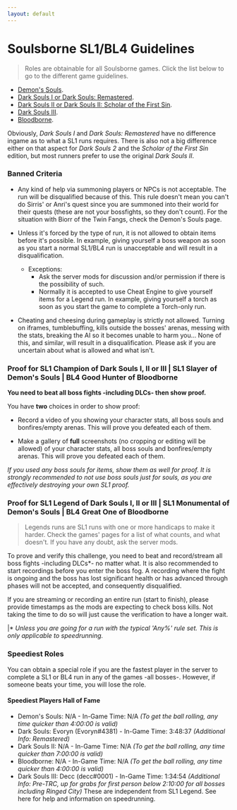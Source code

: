 ```yaml
---
layout: default
---
```


# Soulsborne SL1/BL4 Guidelines
>Roles are obtainable for all Soulsborne games. Click the list below to go to the different game guidelines.

 * [Demon's Souls](./demonssouls.html).
 * [Dark Souls I or Dark Souls: Remastered](./ds1.html).
 * [Dark Souls II or Dark Souls II: Scholar of the First Sin](./ds2.html).
 * [Dark Souls III](./ds3.html).
 * [Bloodborne](./bloodborne.html).
 
Obviously, _Dark Souls I_ and _Dark Souls: Remastered_ have no difference ingame as to what a SL1 runs requires. There is also not a big difference either on that aspect for _Dark Souls 2_ and the _Scholar of the First Sin_ edition, but most runners prefer to use the original _Dark Souls II_.

### Banned Criteria

- Any kind of help via summoning players or NPCs is not acceptable. The run will be disqualified because of this. This rule doesn't mean you can't do Sirris' or Anri's quest since you are summoned into their world for their quests (these are not your bossfights, so they don't count). For the situation with Biorr of the Twin Fangs, check the Demon's Souls page.

- Unless it's forced by the type of run, it is not allowed to obtain items before it's possible. In example, giving yourself a boss weapon as soon as you start a normal SL1/BL4 run is unacceptable and will result in a disqualification.
   - Exceptions: 
     - Ask the server mods for discussion and/or permission if there is the possibility of such.
     - Normally it is accepted to use Cheat Engine to give yourself items for a Legend run. In example, giving yourself a torch as soon as you start the game to complete a Torch-only run.

- Cheating and cheesing during gameplay is strictly not allowed. Turning on iframes, tumblebuffing, kills outside the bosses' arenas, messing with the stats, breaking the AI so it becomes unable to harm you... None of this, and similar, will result in a disqualification. Please ask if you are uncertain about what is allowed and what isn't.

### Proof for SL1 Champion of Dark Souls I, II or III | SL1 Slayer of Demon's Souls | BL4 Good Hunter of Bloodborne

**You need to beat all boss fights -including DLCs- then show proof.**

You have **two** choices in order to show proof:

* Record a video of you showing your character stats, all boss souls and bonfires/empty arenas. This will prove you defeated each of them.

* Make a gallery of **full** screenshots (no cropping or editing will be allowed) of your character stats, all boss souls  and bonfires/empty arenas. This will prove you defeated each of them.

_If you used any boss souls for items, show them as well for proof. It is strongly recommended to not use boss souls just for souls, as you are effectively destroying your own SL1 proof._


### Proof for SL1 Legend of Dark Souls I, II or III | SL1 Monumental of Demon's Souls | BL4 Great One of Bloodborne
> Legends runs are SL1 runs with one or more handicaps to make it harder. Check the games' pages for a list of what counts, and what doesn't. If you have any doubt, ask the server mods.

To prove and verify this challenge, you need to beat and record/stream all boss fights -including DLCs*- no matter what. It is also recommended to start recordings before you enter the boss fog. A recording where the fight is ongoing and the boss has lost significant health or has advanced through phases will not be accepted, and consequently disqualified.

If you are streaming or recording an entire run (start to finish), please provide timestamps as the mods are expecting to check boss kills. Not taking the time to do so will just cause the verification to have a longer wait.

|* _Unless you are going for a run with the typical 'Any%' rule set. This is only applicable to speedrunning._

### Speediest Roles

You can obtain a special role if you are the fastest player in the server to complete a SL1 or BL4 run in any of the games -all bosses-. However, if someone beats your time, you will lose the role.

#### Speediest Players Hall of Fame

* Demon's Souls: N/A - In-Game Time: N/A _(To get the ball rolling, any time quicker than 4:00:00 is valid)_
* Dark Souls: Evoryn (Evoryn#4381) - In-Game Time: 3:48:37 _(Additional Info: Remastered)_
* Dark Souls II: N/A - In-Game Time: N/A _(To get the ball rolling, any time quicker than 7:00:00 is valid)_
* Bloodborne: N/A - In-Game Time: N/A _(To get the ball rolling, any time quicker than 4:00:00 is valid)_
* Dark Souls III: Decc (decc#0001) - In-Game Time: 1:34:54 _(Additional Info: Pre-TRC, up for grabs for first person below 2:10:00 for all bosses including Ringed City)_
These are independent from SL1 Legend. See here for help and information on speedrunning.
